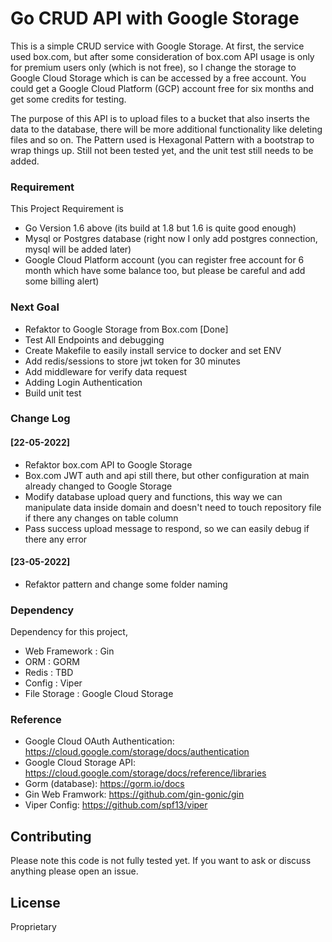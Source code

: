 # Go CRUD API with Google Storage

This is a simple CRUD service with Google Storage. At first, the service used box.com, but after some consideration of box.com API usage is only for premium users only (which is not free), so I change the storage to Google Cloud Storage which is can be accessed by a free account. You could get a Google Cloud Platform (GCP) account free for six months and get some credits for testing.

The purpose of this API is to upload files to a bucket that also inserts the data to the database, there will be more additional functionality like deleting files and so on. The Pattern used is Hexagonal Pattern with a bootstrap to wrap things up. Still not been tested yet, and the unit test still needs to be added.

### Requirement
This Project Requirement is
- Go Version 1.6 above (its build at 1.8 but 1.6 is quite good enough)
- Mysql or Postgres database (right now I only add postgres connection, mysql will be added later)
- Google Cloud Platform account (you can register free account for 6 month which have some balance too, but please be careful and add some billing alert)


### Next Goal
- Refaktor to Google Storage from Box.com [Done]
- Test All Endpoints and debugging
- Create Makefile to easily install service to docker and set ENV
- Add redis/sessions to store jwt token for 30 minutes
- Add middleware for verify data request
- Adding Login Authentication
- Build unit test

### Change Log
#### [22-05-2022]
- Refaktor box.com API to Google Storage
- Box.com JWT auth and api still there, but other configuration at main already changed to Google Storage
- Modify database upload query and functions, this way we can manipulate data inside domain and doesn't need to touch repository file if there any changes on table column
- Pass success upload message to respond, so we can easily debug if there any error

#### [23-05-2022]
- Refaktor pattern and change some folder naming

### Dependency
Dependency for this project,
- Web Framework : Gin
- ORM           : GORM
- Redis         : TBD
- Config        : Viper
- File Storage  : Google Cloud Storage

### Reference
- Google Cloud OAuth Authentication: https://cloud.google.com/storage/docs/authentication
- Google Cloud Storage API: https://cloud.google.com/storage/docs/reference/libraries
- Gorm (database): https://gorm.io/docs
- Gin Web Framwork: https://github.com/gin-gonic/gin
- Viper Config: https://github.com/spf13/viper

## Contributing
Please note this code is not fully tested yet. If you want to ask or discuss anything please open an issue.

## License

Proprietary


